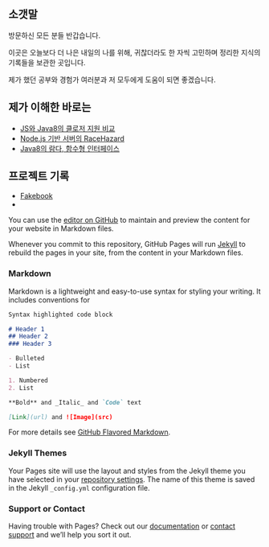 ## 소갯말
방문하신 모든 분들 반갑습니다. 

이곳은 오늘보다 더 나은 내일의 나를 위해, 귀찮더라도 한 자씩 고민하며 정리한 지식의 기록들을 보관한 곳입니다.

제가 했던 공부와 경험가 여러분과 저 모두에게 도움이 되면 좋겠습니다. 

## 제가 이해한 바로는
- [JS와 Java8의 클로저 지원 비교](./asiunderstand/JS와_Java8의_클로저_지원_비교.html)
- [Node.js 기반 서버의 RaceHazard](./asiunderstand/Nodejs_기반_서버의_RaceHazard.md)
- [Java8의 람다, 함수형 인터페이스](./asiunderstand/Java8의_람다_함수형인터페이스.html)

## 프로젝트 기록
- [Fakebook](https://jinkyuhan.github.io/projects/Fakebook)
- 



You can use the [editor on GitHub](https://github.com/jinkyuhan/blog/edit/gh-pages/index.md) to maintain and preview the content for your website in Markdown files.

Whenever you commit to this repository, GitHub Pages will run [Jekyll](https://jekyllrb.com/) to rebuild the pages in your site, from the content in your Markdown files.

### Markdown

Markdown is a lightweight and easy-to-use syntax for styling your writing. It includes conventions for

```markdown
Syntax highlighted code block

# Header 1
## Header 2
### Header 3

- Bulleted
- List

1. Numbered
2. List

**Bold** and _Italic_ and `Code` text

[Link](url) and ![Image](src)
```

For more details see [GitHub Flavored Markdown](https://guides.github.com/features/mastering-markdown/).

### Jekyll Themes

Your Pages site will use the layout and styles from the Jekyll theme you have selected in your [repository settings](https://github.com/jinkyuhan/blog/settings/pages). The name of this theme is saved in the Jekyll `_config.yml` configuration file.

### Support or Contact

Having trouble with Pages? Check out our [documentation](https://docs.github.com/categories/github-pages-basics/) or [contact support](https://support.github.com/contact) and we’ll help you sort it out.
